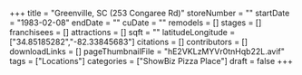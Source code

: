 +++
title = "Greenville, SC (253 Congaree Rd)"
storeNumber = ""
startDate = "1983-02-08"
endDate = ""
cuDate = ""
remodels = []
stages = []
franchisees = []
attractions = []
sqft = ""
latitudeLongitude = ["34.85185282","-82.33845683"]
citations = []
contributors = []
downloadLinks = []
pageThumbnailFile = "hE2VKLzMYVr0tnHqb22L.avif"
tags = ["Locations"]
categories = ["ShowBiz Pizza Place"]
draft = false
+++
